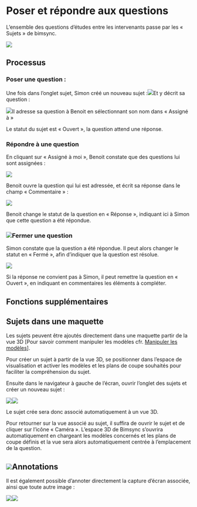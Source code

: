# Poser et répondre aux questions

L’ensemble des questions d’études entre les intervenants passe par les « Sujets » de bimsync.

![](/assets/QR_01.PNG)

## Processus

### Poser une question :

Une fois dans l’onglet sujet, Simon créé un nouveau sujet :![](/assets/QR_02.PNG)Et y décrit sa question :

![](/assets/QR_03.PNG)Il adresse sa question à Benoit en sélectionnant son nom dans « Assigné à »

Le statut du sujet est « Ouvert », la question attend une réponse.

### Répondre à une question

En cliquant sur « Assigné à moi », Benoit constate que des questions lui sont assignées :

![](/assets/QR_04.PNG)

Benoit ouvre la question qui lui est adressée, et écrit sa réponse dans le champ « Commentaire » :

![](/assets/QR_05.PNG)

Benoit change le statut de la question en « Réponse », indiquant ici à Simon que cette question a été répondue.

### ![](/assets/QR_06.PNG)Fermer une question

Simon constate que la question a été répondue. Il peut alors changer le statut en « Fermé », afin d’indiquer que la question est résolue.

![](/assets/QR_07.PNG)

Si la réponse ne convient pas à Simon, il peut remettre la question en « Ouvert », en indiquant en commentaires les éléments à compléter.

## Fonctions supplémentaires

## Sujets dans une maquette

Les sujets peuvent être ajoutés directement dans une maquette partir de la vue 3D \[Pour savoir comment manipuler les modèles cfr. [Manipuler les modèles](/02_PlateformeBIM/Manipuler-les-modeles.md)\].

Pour créer un sujet à partir de la vue 3D, se positionner dans l’espace de visualisation et activer les modèles et les plans de coupe souhaités pour faciliter la compréhension du sujet.

Ensuite dans le navigateur à gauche de l’écran, ouvrir l’onglet des sujets et créer un nouveau sujet :

![](/assets/QR_08.PNG)![](/assets/QR_09.PNG)

Le sujet crée sera donc associé automatiquement à un vue 3D.

Pour retourner sur la vue associé au sujet, il suffira de ouvrir le sujet et de cliquer sur l’icône « Caméra ». L’espace 3D de Bimsync s’ouvrira automatiquement en chargeant les modèles concernés et les plans de coupe définis et la vue sera alors automatiquement centrée à l’emplacement de la question.

## ![](/assets/QR_10.PNG)Annotations

Il est également possible d’annoter directement la capture d’écran associée, ainsi que toute autre image :

![](/assets/QR_11.PNG)![](/assets/QR_12.PNG)


